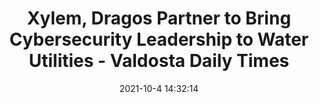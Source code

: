 ---
"title": "Xylem, Dragos Partner to Bring Cybersecurity Leadership to Water Utilities - Valdosta Daily Times"
"date": "2021-10-4 14:32:14"
"feed_name": "GOOGLENEWSINDUSTRIAL"
"feed_website": "https://news.google.com/search?q=industrial%2Bincident&hl=en-US&gl=US&ceid=US:en"
"feed_rss": "https://news.google.com/rss/search?q=industrial%2Bincident&hl=en-US&gl=US&ceid=US:en"
"link": "https://www.valdostadailytimes.com/news/business/xylem-dragos-partner-to-bring-cybersecurity-leadership-to-water-utilities/article_fa9ec1b4-e0f8-5319-8441-20b64361c596.html"
"source": "{'href': 'https://www.valdostadailytimes.com', 'title': 'Valdosta Daily Times'}"
"file": "_posts/2021-1-1-3dc2e91a4263552675a6b4c94509b07ec488ff2e.md"
"accident": "0"
"drilling": "0"
"dead": "0"
"injured": "0"
"arrested": "0"
"place": "unknown place"
"where": "unknown site"
"causes": "unknown"
"place_uri": "unknown place"
---